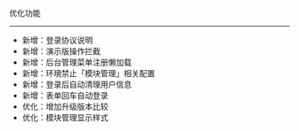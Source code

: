 优化功能

---

- 新增：登录协议说明
- 新增：演示版操作拦截
- 新增：后台管理菜单注册懒加载
- 新增：环境禁止「模块管理」相关配置
- 新增：登录后自动清理用户信息
- 新增：表单回车自动登录
- 优化：增加升级版本比较
- 优化：模块管理显示样式
